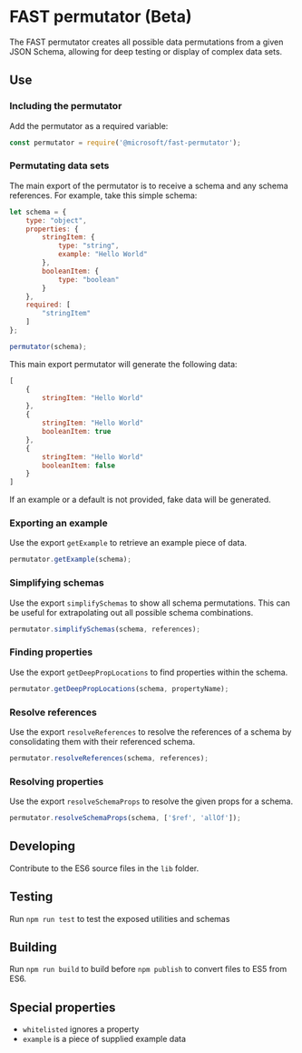 # FAST permutator (Beta)
The FAST permutator creates all possible data permutations from a given JSON Schema, allowing for deep testing or display of complex data sets.

## Use
### Including the permutator
Add the permutator as a required variable:
```javascript
const permutator = require('@microsoft/fast-permutator');
```

### Permutating data sets
The main export of the permutator is to receive a schema and any schema references. For example, take this simple schema:

```javascript
let schema = {
    type: "object",
    properties: {
        stringItem: {
            type: "string",
            example: "Hello World"
        },
        booleanItem: {
            type: "boolean"
        }
    },
    required: [
        "stringItem"
    ]
};

permutator(schema);
```

This main export permutator will generate the following data:

```javascript
[
    {
        stringItem: "Hello World"
    },
    {
        stringItem: "Hello World"
        booleanItem: true        
    },
    {
        stringItem: "Hello World"
        booleanItem: false        
    }
]
```

If an example or a default is not provided, fake data will be generated.

### Exporting an example
Use the export `getExample` to retrieve an example piece of data.

```javascript
permutator.getExample(schema);
```

### Simplifying schemas
Use the export `simplifySchemas` to show all schema permutations. This can be useful for extrapolating out all possible schema combinations.

```javascript
permutator.simplifySchemas(schema, references);
```

### Finding properties
Use the export `getDeepPropLocations` to find properties within the schema.

```javascript
permutator.getDeepPropLocations(schema, propertyName);
```

### Resolve references
Use the export `resolveReferences` to resolve the references of a schema by consolidating them with their referenced schema.

```javascript
permutator.resolveReferences(schema, references);
```

### Resolving properties
Use the export `resolveSchemaProps` to resolve the given props for a schema.

```javascript
permutator.resolveSchemaProps(schema, ['$ref', 'allOf']);
```

## Developing
Contribute to the ES6 source files in the `lib` folder.

## Testing
Run `npm run test` to test the exposed utilities and schemas

## Building
Run `npm run build` to build before `npm publish` to convert files to ES5 from ES6.

## Special properties
- `whitelisted` ignores a property
- `example` is a piece of supplied example data

